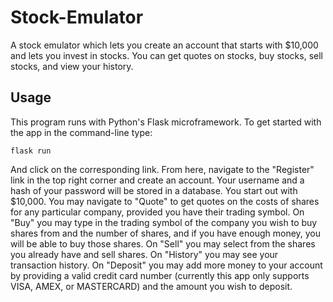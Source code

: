 # Stock-Emulator
A stock emulator which lets you create an account that starts with $10,000 and lets you invest in stocks. You can get quotes on stocks, buy stocks, sell stocks, and view your history.

<h2> Usage </h2>
This program runs with Python's Flask microframework. To get started with the app in the command-line type:

    flask run
    
And click on the corresponding link. From here, navigate to the "Register" link in the top right corner and create an account.
Your username and a hash of your password will be stored in a database.
You start out with $10,000.
You may navigate to "Quote" to get quotes on the costs of shares for any particular company, provided you have their trading symbol.
On "Buy" you may type in the trading symbol of the company you wish to buy shares from and the number of shares, and if you have enough money, you will be able to buy those shares.
On "Sell" you may select from the shares you already have and sell shares.
On "History" you may see your transaction history.
On "Deposit" you may add more money to your account by providing a valid credit card number (currently this app only supports VISA, AMEX, or MASTERCARD) and the amount you wish to deposit.
